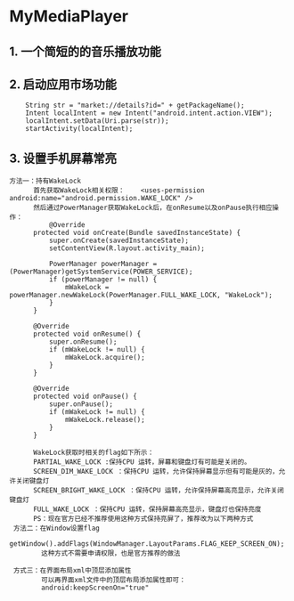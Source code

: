 # MyMediaPlayer
## 1. 一个简短的的音乐播放功能
## 2. 启动应用市场功能
        String str = "market://details?id=" + getPackageName();
        Intent localIntent = new Intent("android.intent.action.VIEW");
        localIntent.setData(Uri.parse(str));
        startActivity(localIntent);
        
## 3. 设置手机屏幕常亮
    方法一：持有WakeLock
          首先获取WakeLock相关权限：    <uses-permission android:name="android.permission.WAKE_LOCK" />  
          然后通过PowerManager获取WakeLock后，在onResume以及onPause执行相应操作：
              @Override  
          protected void onCreate(Bundle savedInstanceState) {  
              super.onCreate(savedInstanceState);  
              setContentView(R.layout.activity_main);  

              PowerManager powerManager = (PowerManager)getSystemService(POWER_SERVICE);  
              if (powerManager != null) {  
                  mWakeLock = powerManager.newWakeLock(PowerManager.FULL_WAKE_LOCK, "WakeLock");  
              }  
          }  

          @Override  
          protected void onResume() {  
              super.onResume();  
              if (mWakeLock != null) {  
                  mWakeLock.acquire();  
              }  
          }  

          @Override  
          protected void onPause() {  
              super.onPause();  
              if (mWakeLock != null) {  
                  mWakeLock.release();  
              }  
          }  

          WakeLock获取时相关的flag如下所示：
          PARTIAL_WAKE_LOCK :保持CPU 运转，屏幕和键盘灯有可能是关闭的。
          SCREEN_DIM_WAKE_LOCK ：保持CPU 运转，允许保持屏幕显示但有可能是灰的，允许关闭键盘灯
          SCREEN_BRIGHT_WAKE_LOCK ：保持CPU 运转，允许保持屏幕高亮显示，允许关闭键盘灯
          FULL_WAKE_LOCK ：保持CPU 运转，保持屏幕高亮显示，键盘灯也保持亮度
          PS：现在官方已经不推荐使用这种方式保持亮屏了，推荐改为以下两种方式
     方法二：在Window设置flag
            getWindow().addFlags(WindowManager.LayoutParams.FLAG_KEEP_SCREEN_ON);  
            这种方式不需要申请权限，也是官方推荐的做法

     方式三：在界面布局xml中顶层添加属性
            可以再界面xml文件中的顶层布局添加属性即可：    
            android:keepScreenOn="true"  
